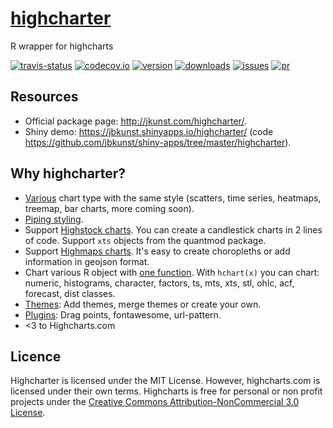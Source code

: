 # [highcharter](http://jkunst.com/highcharter/)

R wrapper for highcharts

[![travis-status](https://api.travis-ci.org/jbkunst/highcharter.svg)](https://travis-ci.org/jbkunst/highcharter)
[![codecov.io](https://codecov.io/github/jbkunst/highcharter/coverage.svg?branch=master)](https://codecov.io/github/jbkunst/highcharter?branch=master)
[![version](http://www.r-pkg.org/badges/version/highcharter)](http://www.r-pkg.org/pkg/highcharter)
[![downloads](http://cranlogs.r-pkg.org/badges/highcharter)](http://www.r-pkg.org/pkg/highcharter)
[![issues](http://issuestats.com/github/jbkunst/highcharter/badge/issue?style=flat)](http://issuestats.com/github/jbkunst/highcharter)
[![pr](http://issuestats.com/github/jbkunst/highcharter/badge/pr?style=flat)](http://issuestats.com/github/jbkunst/highcharter)

## Resources

- Official package page: http://jkunst.com/highcharter/.
- Shiny demo: https://jbkunst.shinyapps.io/highcharter/ (code https://github.com/jbkunst/shiny-apps/tree/master/highcharter).

## Why highcharter?

- [Various](http://jkunst.com/highcharter/) chart type with the same style (scatters, time series, heatmaps, treemap, bar charts, more coming soon).
- [Piping styling](http://jkunst.com/highcharter/).
- Support [Highstock charts](http://jkunst.com/highcharter/highstock.html). You can create a candlestick charts in 2 lines of code. Support `xts` objects from the quantmod package.
- Support [Highmaps charts](http://jkunst.com/highcharter/highmaps.html). It's easy to create choropleths or add information in geojson format.
- Chart various R object with [one function](http://jkunst.com/highcharter/hchart.html). With `hchart(x)` you can chart: numeric, histograms, character, factors, ts, mts, xts, stl, ohlc, acf, forecast, dist classes.
- [Themes](http://jkunst.com/highcharter/themes.html): Add themes, merge themes or create your own.
- [Plugins](http://jkunst.com/highcharter/plugins.html): Drag points, fontawesome, url-pattern.
- <3 to Highcharts.com

## Licence 

Highcharter is licensed under the MIT License. However, highcharts.com is licensed under 
their own terms. Highcharts is free for personal or non profit projects under the 
[Creative Commons Attribution-NonCommercial 3.0 License](http://creativecommons.org/licenses/by-nc/3.0/).
